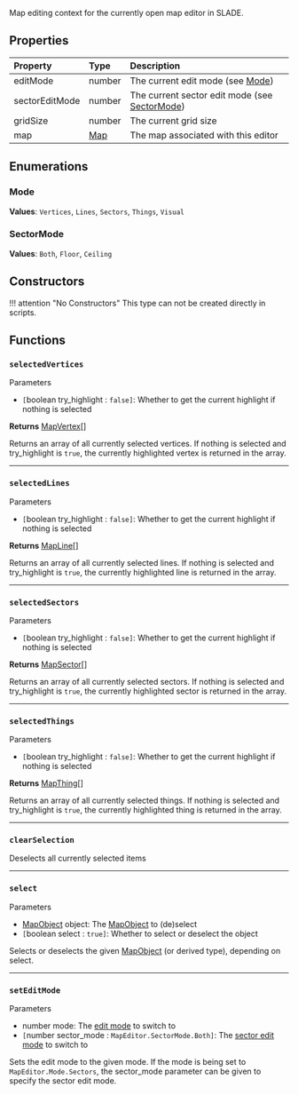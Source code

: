 
Map editing context for the currently open map editor in SLADE.

## Properties

| Property | Type | Description |
|:---------|:-----|:------------|
<prop>editMode</prop>        | <type>number</type> | The current edit mode (see [Mode](#mode))
<prop>sectorEditMode</prop>  | <type>number</type> | The current sector edit mode (see [SectorMode](#sectormode))
<prop>gridSize</prop>        | <type>number</type> | The current grid size
<prop>map</prop>             | <type>[Map](Map.md)</type> | The map associated with this editor

## Enumerations

### Mode

**Values**: `Vertices`, `Lines`, `Sectors`, `Things`, `Visual`

### SectorMode

**Values**: `Both`, `Floor`, `Ceiling`

## Constructors

!!! attention "No Constructors"
    This type can not be created directly in scripts.

## Functions

### `selectedVertices`

<listhead>Parameters</listhead>

* `[`<type>boolean</type> <arg>try_highlight</arg> : `false]`: Whether to get the current highlight if nothing is selected

**Returns** <type>[MapVertex](MapVertex.md)\[\]</type>

Returns an array of all currently selected vertices. If nothing is selected and <arg>try_highlight</arg> is `true`, the currently highlighted vertex is returned in the array.

---
### `selectedLines`

<listhead>Parameters</listhead>

* `[`<type>boolean</type> <arg>try_highlight</arg> : `false]`: Whether to get the current highlight if nothing is selected

**Returns** <type>[MapLine](MapLine.md)\[\]</type>

Returns an array of all currently selected lines. If nothing is selected and <arg>try_highlight</arg> is `true`, the currently highlighted line is returned in the array.

---
### `selectedSectors`

<listhead>Parameters</listhead>

* `[`<type>boolean</type> <arg>try_highlight</arg> : `false]`: Whether to get the current highlight if nothing is selected

**Returns** <type>[MapSector](MapSector.md)\[\]</type>

Returns an array of all currently selected sectors. If nothing is selected and <arg>try_highlight</arg> is `true`, the currently highlighted sector is returned in the array.

---
### `selectedThings`

<listhead>Parameters</listhead>

* `[`<type>boolean</type> <arg>try_highlight</arg> : `false]`: Whether to get the current highlight if nothing is selected

**Returns** <type>[MapThing](MapThing.md)\[\]</type>

Returns an array of all currently selected things. If nothing is selected and <arg>try_highlight</arg> is `true`, the currently highlighted thing is returned in the array.

---
### `clearSelection`

Deselects all currently selected items

---
### `select`

<listhead>Parameters</listhead>

* <type>[MapObject](MapObject.md)</type> <arg>object</arg>: The <type>[MapObject](MapObject.md)</type> to (de)select
* `[`<type>boolean</type> <arg>select</arg> : `true]`: Whether to select or deselect the object

Selects or deselects the given <type>[MapObject](MapObject.md)</type> (or derived type), depending on <arg>select</arg>.

---
### `setEditMode`

<listhead>Parameters</listhead>

* <type>number</type> <arg>mode</arg>: The [edit mode](#mode) to switch to
* `[`<type>number</type> <arg>sector_mode</arg> : `MapEditor.SectorMode.Both]`: The [sector edit mode](#sectormode) to switch to

Sets the edit mode to the given <arg>mode</arg>. If the mode is being set to `MapEditor.Mode.Sectors`, the <arg>sector_mode</arg> parameter can be given to specify the sector edit mode.
